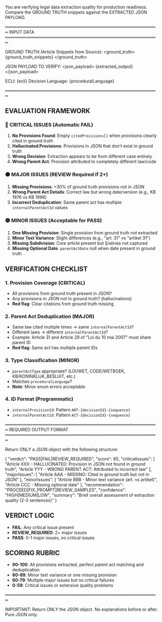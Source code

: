 You are verifying legal data extraction quality for production readiness. Compare the GROUND TRUTH snippets against the EXTRACTED JSON PAYLOAD.

═══════════════════════════════════════════════════
INPUT DATA
═══════════════════════════════════════════════════

GROUND TRUTH (Article Snippets from Source):
<ground_truth>
{ground_truth_snippets}
</ground_truth>

JSON PAYLOAD TO VERIFY:
<json_payload>
{extracted_output}
</json_payload>

ECLI: {ecli}
Decision Language: {proceduralLanguage}

═══════════════════════════════════════════════════

## EVALUATION FRAMEWORK

### 🔴 CRITICAL ISSUES (Automatic FAIL)
1. **No Provisions Found**: Empty `citedProvisions[]` when provisions clearly cited in ground truth
2. **Hallucinated Provisions**: Provisions in JSON that don't exist in ground truth
3. **Wrong Decision**: Extraction appears to be from different case entirely
4. **Wrong Parent Act**: Provision attributed to completely different law/code

### 🟠 MAJOR ISSUES (REVIEW Required if 2+)
1. **Missing Provisions**: >30% of ground truth provisions not in JSON
3. **Wrong Parent Act Details**: Correct law but wrong date/version (e.g., KB 1976 vs KB 1996)
4. **Incorrect Deduplication**: Same parent act has multiple `internalParentActId` values

### 🟡 MINOR ISSUES (Acceptable for PASS)
1. **One Missing Provision**: Single provision from ground truth not extracted
2. **Minor Text Variance**: Slight differences (e.g., "art. 31" vs "artikel 31")
3. **Missing Subdivision**: Core article present but §/alinéa not captured
4. **Missing Optional Date**: `parentActDate` null when date present in ground truth

## VERIFICATION CHECKLIST

### 1. Provision Coverage (CRITICAL)
- All provisions from ground truth present in JSON?
- Any provisions in JSON not in ground truth? (hallucinations)
- **Red flag**: Clear citations from ground truth missing

### 2. Parent Act Deduplication (MAJOR)
- Same law cited multiple times → same `internalParentActId`?
- Different laws → different `internalParentActId`?
- Example: Article 31 and Article 29 of "Loi du 10 mai 2007" must share parent ID
- **Red flag**: Same act has multiple parent IDs

### 3. Type Classification (MINOR)
- `parentActType` appropriate? (LOI/WET, CODE/WETBOEK, KB/KONINKLIJK_BESLUIT, etc.)
- Matches `proceduralLanguage`?
- **Note**: Minor enum errors acceptable

### 4. ID Format (Programmatic)
- `internalProvisionId`: Pattern `ART-{decisionId}-{sequence}`
- `internalParentActId`: Pattern `ACT-{decisionId}-{sequence}`

═══════════════════════════════════════════════════
REQUIRED OUTPUT FORMAT
═══════════════════════════════════════════════════

Return ONLY a JSON object with the following structure:

{
  "verdict": "PASS|FAIL|REVIEW_REQUIRED",
  "score": 85,
  "criticalIssues": [
    "Article XXX - HALLUCINATED: Provision in JSON not found in ground truth",
    "Article YYY - WRONG PARENT ACT: Attributed to incorrect law"
  ],
  "majorIssues": [
    "Article AAA - MISSING: Cited in ground truth but not in JSON"
  ],
  "minorIssues": [
    "Article BBB - Minor text variance (art. vs artikel)",
    "Article CCC - Missing optional date"
  ],
  "recommendation": "PROCEED|FIX_PROMPT|REVIEW_SAMPLES",
  "confidence": "HIGH|MEDIUM|LOW",
  "summary": "Brief overall assessment of extraction quality (2-3 sentences)"
}

## VERDICT LOGIC
- **FAIL**: Any critical issue present
- **REVIEW_REQUIRED**: 2+ major issues
- **PASS**: 0-1 major issues, no critical issues

## SCORING RUBRIC
- **90-100**: All provisions extracted, perfect parent act matching and deduplication
- **80-89**: Minor text variance or one missing provision
- **60-79**: Multiple major issues but no critical failures
- **0-59**: Critical issues or extensive quality problems

═══════════════════════════════════════════════════

IMPORTANT: Return ONLY the JSON object. No explanations before or after. Pure JSON only.